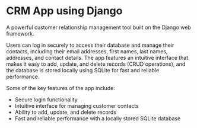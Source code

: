# CRM App using Django

 A powerful customer relationship management tool built on the Django web framework.
 
Users can log in securely to access their database and manage their contacts, including their email addresses, first names, last names, addresses, and contact details. The app features an intuitive interface that makes it easy to add, update, and delete records (CRUD operations), and the database is stored locally using SQLite for fast and reliable performance.

Some of the key features of the app include:

* Secure login functionality
* Intuitive interface for managing customer contacts
* Ability to add, update, and delete records
* Fast and reliable performance with a locally stored SQLite database

